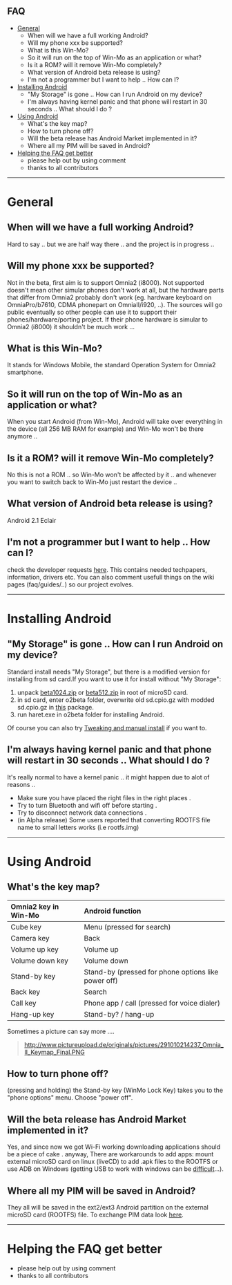 ## FAQ ##
  * [General](http://code.google.com/p/omnia2droid/wiki/FAQ#General)
    * When will we have a full working Android?
    * Will my phone xxx be supported?
    * What is this Win-Mo?
    * So it will run on the top of Win-Mo as an application or what?
    * Is it a ROM? will it remove Win-Mo completely?
    * What version of Android beta release is using?
    * I'm not a programmer but I want to help .. How can I?
  * [Installing Android](http://code.google.com/p/omnia2droid/wiki/FAQ#Installing_Android)
    * "My Storage" is gone .. How can I run Android on my device?
    * I'm always having kernel panic and that phone will restart in 30 seconds .. What should I do ?
  * [Using Android](http://code.google.com/p/omnia2droid/wiki/FAQ#Using_Android)
    * What's the key map?
    * How to turn phone off?
    * Will the beta release has Android Market implemented in it?
    * Where all my PIM will be saved in Android?
  * [Helping the FAQ get better](http://code.google.com/p/omnia2droid/wiki/FAQ#Helping_the_FAQ_get_better)
    * please help out by using comment
    * thanks to all contributors

---


# General #

## When will we have a full working Android? ##
Hard to say .. but we are half way there .. and the project is in progress ..

## Will my phone xxx be supported? ##
Not in the beta, first aim is to support Omnia2 (i8000). Not supported doesn't mean other simular phones don't work at all, but the hardware parts that differ from Omnia2 probably don't work (eg. hardware keyboard on OmniaPro/b7610, CDMA phonepart on OmniaII/i920, ..). The sources will go public eventually so other people can use it to support their phones/hardware/porting project. If their phone hardware is simular to Omnia2 (i8000) it shouldn't be much work ...

## What is this Win-Mo? ##
It stands for Windows Mobile, the standard Operation System for Omnia2 smartphone.

## So it will run on the top of Win-Mo as an application or what? ##
When you start Android (from Win-Mo), Android will take over everything in the device (all 256 MB RAM for example) and Win-Mo won't be there anymore ..

## Is it a ROM? will it remove Win-Mo completely? ##
No this is not a ROM .. so Win-Mo won't be affected by it .. and whenever you want to switch back to Win-Mo just restart the device ..

## What version of Android beta release is using? ##
Android 2.1 Eclair

## I'm not a programmer but I want to help .. How can I? ##
check the developer requests [here](http://code.google.com/p/omnia2droid/wiki/Developer_requests). This contains needed techpapers, information, drivers etc. You can also comment usefull things on the wiki pages (faq/guides/..) so our project evolves.


---


# Installing Android #

## "My Storage" is gone .. How can I run Android on my device? ##
Standard install needs "My Storage", but there is a modified version for installing from sd card.If you want to use it for install without "My Storage":
  1. unpack [beta1024.zip](http://87.229.73.80/beta1024.zip) or [beta512.zip](http://87.229.73.80/beta512.zip) in root of microSD card.
  1. in sd card, enter o2beta folder, overwrite old sd.cpio.gz with modded sd.cpio.gz in [this](http://omnia2droid.googlecode.com/files/sd-cpio-v1.zip) package.
  1. run haret.exe in o2beta folder for installing Android.

Of course you can also try [Tweaking and manual install](http://code.google.com/p/omnia2droid/wiki/Guides#Tweaking_and_manual_install) if you want to.

## I'm always having kernel panic and that phone will restart in 30 seconds .. What should I do ? ##
It's really normal to have a kernel panic .. it might happen due to alot of reasons ..
  * Make sure you have placed the right files in the right places .
  * Try to turn Bluetooth and wifi off before starting .
  * Try to disconnect network data connections .
  * (in Alpha release) Some users reported that converting ROOTFS file name to small letters works (i.e rootfs.img)


---


# Using Android #

## What's the key map? ##
| **Omnia2 key in Win-Mo** | **Android function** |
|:-------------------------|:---------------------|
| Cube key                 | Menu (pressed for search) |
| Camera key               | Back                 |
| Volume up key            | Volume up            |
| Volume down key          | Volume down          |
| Stand-by key             | Stand-by (pressed for phone options like power off)|
| Back key                 | Search               |
| Call key                 | Phone app / call (pressed for voice dialer) |
| Hang-up key              | Stand-by? / hang-up  |

Sometimes a picture can say more ....
> http://www.pictureupload.de/originals/pictures/291010214237_Omnia_II_Keymap_Final.PNG

## How to turn phone off? ##
(pressing and holding) the Stand-by key (WinMo Lock Key) takes you to the "phone options" menu. Choose "power off".

## Will the beta release has Android Market implemented in it? ##
Yes, and since now we got Wi-Fi working downloading applications should be a piece of cake . anyway, There are workarounds to add apps: mount external microSD card on linux (liveCD) to add .apk files to the ROOTFS or use ADB on Windows (getting USB to work with windows can be [difficult](http://code.google.com/p/omnia2droid/wiki/InstallAppsADB)...).

## Where all my PIM will be saved in Android? ##
They all will be saved in the ext2/ext3 Android partition on the external microSD card (ROOTFS) file. To exchange PIM data look [here](http://code.google.com/p/omnia2droid/wiki/Guides#PIM_backup_and_then_restore_it_to_Android).


---


# Helping the FAQ get better #
  * please help out by using comment
  * thanks to all contributors